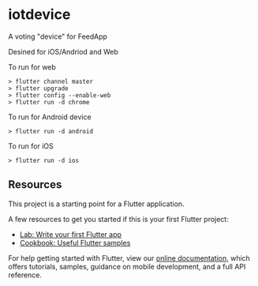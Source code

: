# iotdevice

A voting "device" for FeedApp

Desined for iOS/Andriod and Web

To run for web
```
> flutter channel master
> flutter upgrade
> flutter config --enable-web
> flutter run -d chrome
```

To run for Android device
```
> flutter run -d android 
```

To run for iOS
```
> flutter run -d ios
```



## Resources

This project is a starting point for a Flutter application.

A few resources to get you started if this is your first Flutter project:

- [Lab: Write your first Flutter app](https://flutter.dev/docs/get-started/codelab)
- [Cookbook: Useful Flutter samples](https://flutter.dev/docs/cookbook)

For help getting started with Flutter, view our
[online documentation](https://flutter.dev/docs), which offers tutorials,
samples, guidance on mobile development, and a full API reference.
